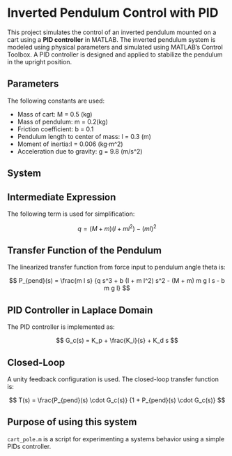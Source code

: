 # Inverted Pendulum Control with PID

This project simulates the control of an inverted pendulum mounted on a cart using a **PID controller** in MATLAB.
The inverted pendulum system is modeled using physical parameters and simulated using MATLAB’s Control Toolbox. A PID controller is designed and applied to stabilize the pendulum in the upright position.


## Parameters

The following constants are used:

- Mass of cart:  M = 0.5 (kg)
- Mass of pendulum:  m = 0.2(kg)
- Friction coefficient: b = 0.1
- Pendulum length to center of mass: l = 0.3 (m)
- Moment of inertia:I = 0.006 (kg·m^2) 
- Acceleration due to gravity: g = 9.8 (m/s^2)



## System

## Intermediate Expression

The following term is used for simplification:

$$
q = (M + m)(I + m l^2) - (m l)^2
$$



## Transfer Function of the Pendulum

The linearized transfer function from force input to pendulum angle theta is:

$$
P_{pend}(s) = \frac{m l s}
{q s^3 + b (I + m l^2) s^2 - (M + m) m g l s - b m g l}
$$



## PID Controller in Laplace Domain

The PID controller is implemented as:

$$
G_c(s) = K_p + \frac{K_i}{s} + K_d s
$$

## Closed-Loop

A unity feedback configuration is used. The closed-loop transfer function is:

$$
T(s) = \frac{P_{pend}(s) \cdot G_c(s)}
{1 + P_{pend}(s) \cdot G_c(s)}
$$

## Purpose of using this system

`cart_pole.m` is a script for experimenting a systems behavior using a simple PIDs controller.





